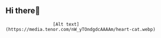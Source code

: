 ## Hi there👋 



                      [Alt text](https://media.tenor.com/nW_yTOndgdcAAAAm/heart-cat.webp)
